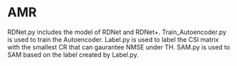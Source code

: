 # AMR
RDNet.py includes the model of RDNet and RDNet+.
Train_Autoencoder.py is used to train the Autoencoder.
Label.py is used to label the CSI matrix with the smallest CR that can gaurantee NMSE under TH.
SAM.py is used to SAM based on the label created by Label.py.


